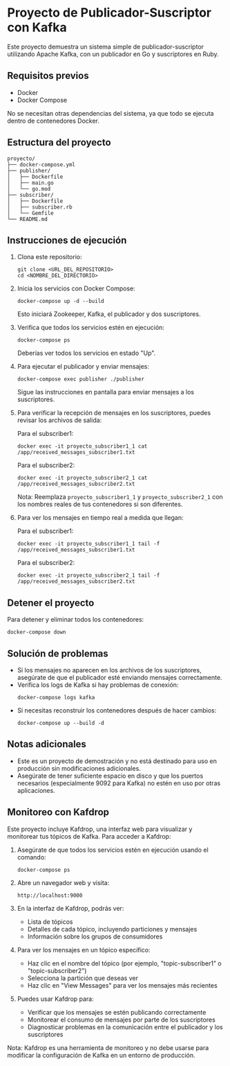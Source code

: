 # Proyecto de Publicador-Suscriptor con Kafka

Este proyecto demuestra un sistema simple de publicador-suscriptor utilizando Apache Kafka, con un publicador en Go y suscriptores en Ruby.

## Requisitos previos

- Docker
- Docker Compose

No se necesitan otras dependencias del sistema, ya que todo se ejecuta dentro de contenedores Docker.

## Estructura del proyecto

```
proyecto/
├── docker-compose.yml
├── publisher/
│   ├── Dockerfile
│   ├── main.go
│   └── go.mod
├── subscriber/
│   ├── Dockerfile
│   ├── subscriber.rb
│   └── Gemfile
└── README.md
```

## Instrucciones de ejecución

1. Clona este repositorio:
   ```
   git clone <URL_DEL_REPOSITORIO>
   cd <NOMBRE_DEL_DIRECTORIO>
   ```

2. Inicia los servicios con Docker Compose:
   ```
   docker-compose up -d --build
   ```

   Esto iniciará Zookeeper, Kafka, el publicador y dos suscriptores.

3. Verifica que todos los servicios estén en ejecución:
   ```
   docker-compose ps
   ```

   Deberías ver todos los servicios en estado "Up".

4. Para ejecutar el publicador y enviar mensajes:
   ```
   docker-compose exec publisher ./publisher
   ```

   Sigue las instrucciones en pantalla para enviar mensajes a los suscriptores.

5. Para verificar la recepción de mensajes en los suscriptores, puedes revisar los archivos de salida:

   Para el subscriber1:
   ```
   docker exec -it proyecto_subscriber1_1 cat /app/received_messages_subscriber1.txt
   ```

   Para el subscriber2:
   ```
   docker exec -it proyecto_subscriber2_1 cat /app/received_messages_subscriber2.txt
   ```

   Nota: Reemplaza `proyecto_subscriber1_1` y `proyecto_subscriber2_1` con los nombres reales de tus contenedores si son diferentes.

6. Para ver los mensajes en tiempo real a medida que llegan:

   Para el subscriber1:
   ```
   docker exec -it proyecto_subscriber1_1 tail -f /app/received_messages_subscriber1.txt
   ```

   Para el subscriber2:
   ```
   docker exec -it proyecto_subscriber2_1 tail -f /app/received_messages_subscriber2.txt
   ```

## Detener el proyecto

Para detener y eliminar todos los contenedores:
```
docker-compose down
```

## Solución de problemas

- Si los mensajes no aparecen en los archivos de los suscriptores, asegúrate de que el publicador esté enviando mensajes correctamente.
- Verifica los logs de Kafka si hay problemas de conexión:
  ```
  docker-compose logs kafka
  ```
- Si necesitas reconstruir los contenedores después de hacer cambios:
  ```
  docker-compose up --build -d
  ```

## Notas adicionales

- Este es un proyecto de demostración y no está destinado para uso en producción sin modificaciones adicionales.
- Asegúrate de tener suficiente espacio en disco y que los puertos necesarios (especialmente 9092 para Kafka) no estén en uso por otras aplicaciones.

## Monitoreo con Kafdrop

Este proyecto incluye Kafdrop, una interfaz web para visualizar y monitorear tus tópicos de Kafka. Para acceder a Kafdrop:

1. Asegúrate de que todos los servicios estén en ejecución usando el comando:
   ```
   docker-compose ps
   ```

2. Abre un navegador web y visita:
   ```
   http://localhost:9000
   ```

3. En la interfaz de Kafdrop, podrás ver:
   - Lista de tópicos
   - Detalles de cada tópico, incluyendo particiones y mensajes
   - Información sobre los grupos de consumidores

4. Para ver los mensajes en un tópico específico:
   - Haz clic en el nombre del tópico (por ejemplo, "topic-subscriber1" o "topic-subscriber2")
   - Selecciona la partición que deseas ver
   - Haz clic en "View Messages" para ver los mensajes más recientes

5. Puedes usar Kafdrop para:
   - Verificar que los mensajes se estén publicando correctamente
   - Monitorear el consumo de mensajes por parte de los suscriptores
   - Diagnosticar problemas en la comunicación entre el publicador y los suscriptores

Nota: Kafdrop es una herramienta de monitoreo y no debe usarse para modificar la configuración de Kafka en un entorno de producción.
